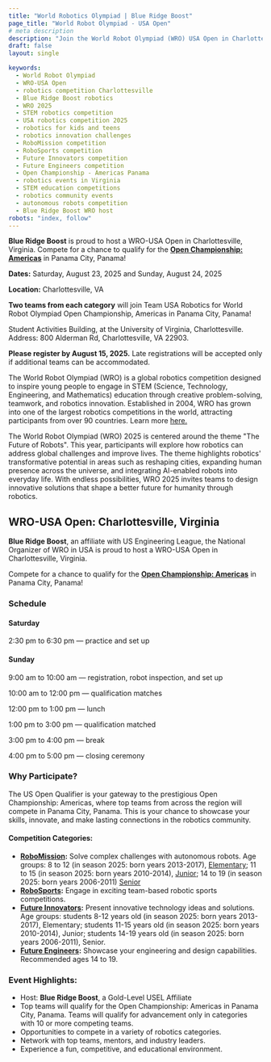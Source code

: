 ```yaml
---
title: "World Robotics Olympiad | Blue Ridge Boost"
page_title: "World Robot Olympiad - USA Open"
# meta description
description: "Join the World Robot Olympiad (WRO) USA Open in Charlottesville, VA, hosted by Blue Ridge Boost! Compete in robotics challenges and qualify for the Open Championship: Americas in Panama City, Panama. Showcase your skills and innovate for the future!"
draft: false
layout: single

keywords:
  - World Robot Olympiad
  - WRO-USA Open
  - robotics competition Charlottesville
  - Blue Ridge Boost robotics
  - WRO 2025
  - STEM robotics competition
  - USA robotics competition 2025
  - robotics for kids and teens
  - robotics innovation challenges
  - RoboMission competition
  - RoboSports competition
  - Future Innovators competition
  - Future Engineers competition
  - Open Championship - Americas Panama
  - robotics events in Virginia
  - STEM education competitions
  - robotics community events
  - autonomous robots competition
  - Blue Ridge Boost WRO host
robots: "index, follow"
---
```


<strong>Blue Ridge Boost</strong> is proud to host a WRO-USA Open in Charlottesville, Virginia.
Compete for a chance to qualify for the <b><a href="https://www.uselyouthrobotics.com/open-championship-americas-panama-city-panama">Open Championship: Americas</a></b> in Panama City, Panama! 

  <!-- Save the Date Banner -->
  <div class="container mt-4">
    <div class="hero-section">
      <p><strong>Dates:</strong> Saturday, August 23, 2025 and Sunday, August 24, 2025</p>
      <p><strong>Location:</strong> Charlottesville, VA</p>
      <p><b>Two teams from each category</b> will join Team USA Robotics for World Robot Olympiad Open Championship, Americas in Panama City, Panama!</p>
      <p>Student Activities Building, at the University of Virginia, Charlottesville. Address: 800 Alderman Rd, Charlottesville, VA 22903.</p>
      <p><b>Please register by August 15, 2025.</b> Late registrations will be accepted only if additional teams can be accommodated.</p>
    </div>
  </div>

  <div><script data-cfasync="false" type="text/javascript" src="https://app.ecwid.com/script.js?106136041&data_platform=code"
  charset="utf-8"></script><script type="text/javascript">
  xProductBrowser("views=grid(20,5) list(60) table(60)","categoryView=grid","id=my-store-106136041", "defaultCategoryId=179584801");</script></div>

  <p>The World Robot Olympiad (WRO) is a global robotics competition designed to inspire young people to engage in STEM (Science, Technology, Engineering, and Mathematics) education through creative problem-solving, teamwork, and robotics innovation. Established in 2004, WRO has grown into one of the largest robotics competitions in the world, attracting participants from over 90 countries. Learn more <a href="https://wro-association.org/">here.</a></p>
  <p>The World Robot Olympiad (WRO) 2025 is centered around the theme "The Future of Robots". This year, participants will explore how robotics can address global challenges and improve lives. The theme highlights robotics' transformative potential in areas such as reshaping cities, expanding human presence across the universe, and integrating AI-enabled robots into everyday life.
  With endless possibilities, WRO 2025 invites teams to design innovative solutions that shape a better future for humanity through robotics.</p>

  <div class="container" id="WRO Coaching">
  <div id="my-store-106136041"></div>
  <div><script data-cfasync="false" type="text/javascript" src="https://app.ecwid.com/script.js?106136041&data_platform=code" charset="utf-8"></script><script type="text/javascript"> xProductBrowser("id=my-store-106136041", "defaultCategoryId=184216261");</script></div>
  </div>

<h2>WRO-USA Open: Charlottesville, Virginia</h2> 


<strong>Blue Ridge Boost</strong>, an affiliate with US Engineering League, the National Organizer of WRO in USA is proud to host a WRO-USA Open in Charlottesville, Virginia.
<p>Compete for a chance to qualify for the <b><a href="https://www.uselyouthrobotics.com/open-championship-americas-panama-city-panama">Open Championship: Americas</a></b> in Panama City, Panama! 



<h3>Schedule</h3>

<h4>Saturday</h4>

2:30 pm to 6:30 pm &mdash; practice and set up

<h4>Sunday</h4>

9:00 am to 10:00 am &mdash; registration, robot inspection, and set up

10:00 am to 12:00 pm &mdash; qualification matches

12:00 pm to 1:00 pm &mdash; lunch

1:00 pm to 3:00 pm &mdash; qualification matched

3:00 pm to 4:00 pm &mdash; break

4:00 pm to 5:00 pm &mdash; closing ceremony 

  <!-- Event Details Section -->
  <div class="container details-section">
    <div class="row">
        <h3>Why Participate?</h3>
        <p>The US Open Qualifier is your gateway to the prestigious Open Championship: Americas, where top teams from across the region will compete in Panama City, Panama. This is your chance to showcase your skills, innovate, and make lasting connections in the robotics community.</p>
        <h4>Competition Categories:</h4>
        <ul>
          <li><strong><a href="https://wro-association.org/wp-content/uploads/WRO-2025-RoboMission-General-Rules.pdf">RoboMission</a>:</strong> Solve complex challenges with autonomous robots. Age groups: 8 to 12 (in season 2025: born years 2013-2017), <a href="https://wro-association.org/wp-content/uploads/WRO-2025-RoboMission-Elementary-Game-Rules.pdf">Elementary</a>; 11 to 15 (in season 2025: born years 2010-2014), <a href="https://wro-association.org/wp-content/uploads/WRO-2025-RoboMission-Junior-Game-Rules.pdf">Junior</a>; 14 to 19 (in season 2025: born years 2006-2011) <a href="https://wro-association.org/wp-content/uploads/WRO-2025-RoboMission-Senior-Game-Rules.pdf">Senior</a></li>
          <li><strong><a href="https://wro-association.org/wp-content/uploads/WRO-2025-RoboSports-Double-Tennis-General-Rules.pdf">RoboSports</a>:</strong> Engage in exciting team-based robotic sports competitions.</li>
          <li><strong><a href="https://wro-association.org/wp-content/uploads/WRO-2025-Future-Innovators-General-Rules.pdf">Future Innovators</a>:</strong> Present innovative technology ideas and solutions. Age groups:   students 8-12 years old (in season 2025: born years 2013-2017), Elementary; students 11-15 years old (in season 2025: born years 2010-2014), Junior; students 14-19 years old (in season 2025: born years 2006-2011), Senior.</li>
          <li><strong><a href="https://wro-association.org/wp-content/uploads/WRO-2025-Future-Engineers-Self-Driving-Cars-General-Rules.pdf">Future Engineers</a>:</strong> Showcase your engineering and design capabilities. Recommended ages 14 to 19.</li>
        </ul>
    </div>
  </div>

  <!-- Event Highlights -->
  <div class="container">
    <div class="event-highlights">
      <h3>Event Highlights:</h3>
      <ul>
        <li>Host: <strong>Blue Ridge Boost</strong>, a Gold-Level USEL Affiliate</li>
        <li>Top teams will qualify for the Open Championship: Americas in Panama City, Panama. Teams will qualify for advancement only in categories with 10 or more competing teams.</li>
        <li>Opportunities to compete in a variety of robotics categories.</li>
        <li>Network with top teams, mentors, and industry leaders.</li>
        <li>Experience a fun, competitive, and educational environment.</li>
      </ul>
    </div>
  </div>

